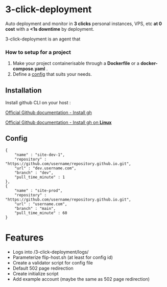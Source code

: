 # 3-click-deployment

Auto deployment and monitor in **3 clicks** personal instances, VPS, etc **at 0 cost** with a **<1s downtime** by deployment.

3-click-deployment is an agent that

### How to setup for a project 

1. Make your project containerisable through a **Dockerfile** or a **docker-compose.yaml** .
2. Define a [config](#config) that suits your needs.

## Installation

Install github CLI on your host :

[Official Github documentation - Install gh](https://github.com/cli/cli?tab=readme-ov-file#installation)

[Official Github documentation - Install gh on **Linux**](https://github.com/cli/cli/blob/trunk/docs/install_linux.md)

## Config

```{json}
{
    "name" : "site-dev-1",
    "repository" : "https://github.com/username/repository.github.io.git",
    "url" : "dev.username.com",
    "branch" : "dev",
    "pull_time_minute" : 1
},
{
    "name" : "site-prod",
    "repository" : "https://github.com/username/repository.github.io.git",
    "url" : "username.com",
    "branch" : "main",
    "pull_time_minute" : 60
}
```

# Features

- Logs into /3-click-deployment/logs/
- Parameterize flip-host.sh (at least for config id)
- Create a validator script for config file
- Default 502 page redirection
- Create initialize script
- Add example account (maybe the same as 502 page redirection)
